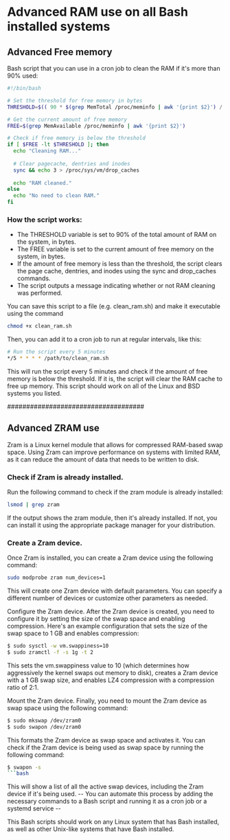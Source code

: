 # Advanced RAM use on all Bash installed systems
## Advanced Free memory
Bash script that you can use in a cron job to clean the RAM if it's more than 90% used:

```bash
#!/bin/bash

# Set the threshold for free memory in bytes
THRESHOLD=$(( 90 * $(grep MemTotal /proc/meminfo | awk '{print $2}') / 100 ))

# Get the current amount of free memory
FREE=$(grep MemAvailable /proc/meminfo | awk '{print $2}')

# Check if free memory is below the threshold
if [ $FREE -lt $THRESHOLD ]; then
  echo "Cleaning RAM..."
  
  # Clear pagecache, dentries and inodes
  sync && echo 3 > /proc/sys/vm/drop_caches
  
  echo "RAM cleaned."
else
  echo "No need to clean RAM."
fi
```
### How the script works:
- The THRESHOLD variable is set to 90% of the total amount of RAM on the system, in bytes.
- The FREE variable is set to the current amount of free memory on the system, in bytes.
- If the amount of free memory is less than the threshold, the script clears the page cache, dentries, and inodes using the sync and drop_caches commands.
- The script outputs a message indicating whether or not RAM cleaning was performed.

You can save this script to a file (e.g. clean_ram.sh) and make it executable using the command 
```bash
chmod +x clean_ram.sh
```

Then, you can add it to a cron job to run at regular intervals, like this:

```bash
# Run the script every 5 minutes
*/5 * * * * /path/to/clean_ram.sh
```
This will run the script every 5 minutes and check if the amount of free memory is below the threshold. If it is, the script will clear the RAM cache to free up memory. This script should work on all of the Linux and BSD systems you listed.


####################################
## Advanced ZRAM use
Zram is a Linux kernel module that allows for compressed RAM-based swap space. Using Zram can improve performance on systems with limited RAM, as it can reduce the amount of data that needs to be written to disk.

### Check if Zram is already installed.
Run the following command to check if the zram module is already installed:

```bash
lsmod | grep zram
```
If the output shows the zram module, then it's already installed. If not, you can install it using the appropriate package manager for your distribution.
### Create a Zram device.
Once Zram is installed, you can create a Zram device using the following command:

```bash
sudo modprobe zram num_devices=1
```
This will create one Zram device with default parameters. You can specify a different number of devices or customize other parameters as needed.

Configure the Zram device.
After the Zram device is created, you need to configure it by setting the size of the swap space and enabling compression. Here's an example configuration that sets the size of the swap space to 1 GB and enables compression:

```bash
$ sudo sysctl -w vm.swappiness=10
$ sudo zramctl -f -s 1g -t 2
```

This sets the vm.swappiness value to 10 (which determines how aggressively the kernel swaps out memory to disk), creates a Zram device with a 1 GB swap size, and enables LZ4 compression with a compression ratio of 2:1.

Mount the Zram device.
Finally, you need to mount the Zram device as swap space using the following command:

```bash
$ sudo mkswap /dev/zram0
$ sudo swapon /dev/zram0
```

This formats the Zram device as swap space and activates it. You can check if the Zram device is being used as swap space by running the following command:

```bash
$ swapon -s
```bash
```
This will show a list of all the active swap devices, including the Zram device if it's being used.
-- You can automate this process by adding the necessary commands to a Bash script and running it as a cron job or a systemd service --




This Bash scripts  should work on any Linux system that has Bash installed, as well as other Unix-like systems that have Bash installed.



